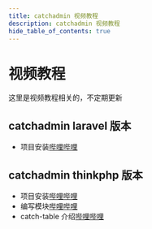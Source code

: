 ```yaml
---
title: catchadmin 视频教程
description: catchadmin 视频教程
hide_table_of_contents: true
---
```


# 视频教程
这里是视频教程相关的，不定期更新

## catchadmin laravel 版本
- 项目安装[哔哩哔哩](https://www.bilibili.com/video/BV1eY411v71J)


## catchadmin thinkphp 版本
- 项目安装[哔哩哔哩](https://www.bilibili.com/video/BV1bD4y1R72m/)
- 编写模块[哔哩哔哩](https://www.bilibili.com/video/BV1Pk4y1y7no)
- catch-table 介绍[哔哩哔哩](https://www.bilibili.com/video/BV1Py4y1x7q5/)
